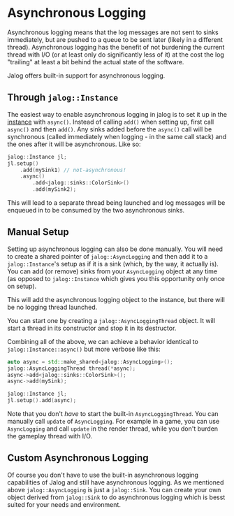 # Asynchronous Logging

Asynchronous logging means that the log messages are not sent to sinks immediately, but are pushed to a queue to be sent later (likely in a different thread). Asynchronous logging has the benefit of not burdening the current thread with I/O  (or at least only do significantly less of it) at the cost the log "trailing" at least a bit behind the actual state of the software.

Jalog offers built-in support for asynchronous logging.

## Through `jalog::Instance`

The easiest way to enable asynchronous logging in jalog is to set it up in the [instance](basics.md#set-up-an-instance) with `async()`. Instead of calling `add()` when setting up, first call `async()` and then `add()`. Any sinks added before the `async()` call will be synchronous (called immediately when logging - in the same call stack) and the ones after it will be asynchronous. Like so:

```c++
jalog::Instance jl;
jl.setup()
    .add(mySink1) // not-asynchronous!
    .async()
        .add<jalog::sinks::ColorSink>()
        .add(mySink2);
```

This will lead to a separate thread being launched and log messages will be enqueued in to be consumed by the two asynchronous sinks.

## Manual Setup

Setting up asynchronous logging can also be done manually. You will need to create a shared pointer of `jalog::AsyncLogging` and then add it to a `jalog::Instance`'s setup as if it is a sink (which, by the way, it actually is). You can add (or remove) sinks from your `AsyncLogging` object at any time (as opposed to `jalog::Instance` which gives you this opportunity only once on setup).

This will add the asynchronous logging object to the instance, but there will be no logging thread launched.

You can start one by creating a `jalog::AsyncLoggingThread` object. It will start a thread in its constructor and stop it in its destructor.

Combining all of the above, we can achieve a behavior identical to `jalog::Instance::async()` but more verbose like this:

```c++
auto async = std::make_shared<jalog::AsyncLogging>();
jalog::AsyncLoggingThread thread(*async);
async->add<jalog::sinks::ColorSink>();
async->add(mySink);

jalog::Instance jl;
jl.setup().add(async);
```

Note that you don't *have* to start the built-in `AsyncLoggingThread`. You can manually call `update` of `AsyncLogging`. For example in a game, you can use `AsyncLogging` and call `update` in the render thread, while you don't burden the gameplay thread with I/O.

## Custom Asynchronous Logging

Of course you don't have to use the built-in asynchronous logging capabilities of Jalog and still have asynchronous logging. As we mentioned above `jalog::AsyncLogging` is just a `jalog::Sink`. You can create your own object derived from `jalog::Sink` to do asynchronous logging which is besst suited for your needs and environment.
